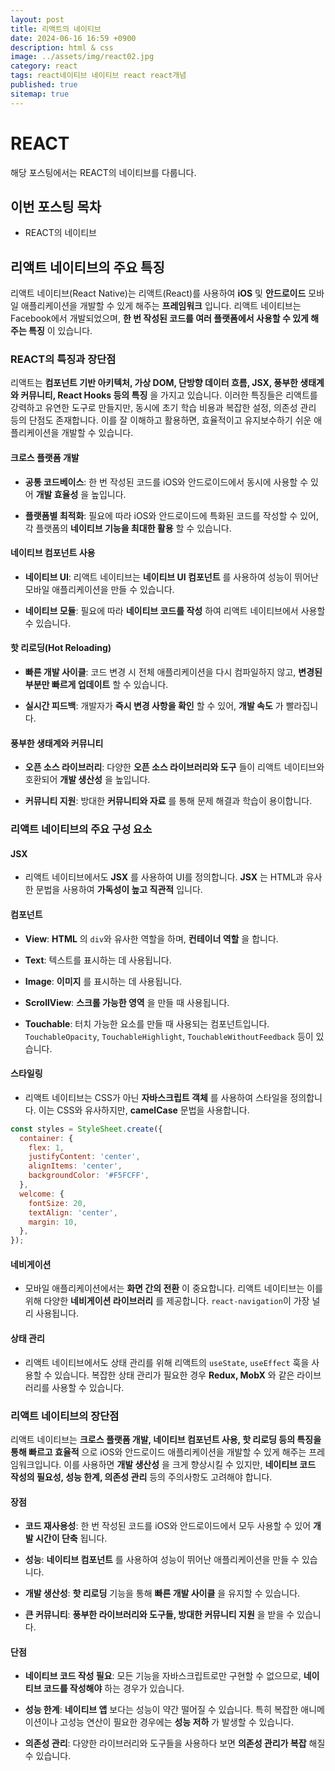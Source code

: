 ```yaml
---
layout: post
title: 리액트의 네이티브
date: 2024-06-16 16:59 +0900
description: html & css
image: ../assets/img/react02.jpg
category: react
tags: react네이티브 네이티브 react react개념
published: true
sitemap: true
---
```


# REACT
해당 포스팅에서는 REACT의 네이티브를 다룹니다.  <br />


## __이번 포스팅 목차__
* REACT의 네이티브 <br/>

## __리액트 네이티브의 주요 특징__<br/>
리액트 네이티브(React Native)는 리액트(React)를 사용하여 __iOS__ 및 __안드로이드__ 모바일 애플리케이션을 개발할 수 있게 해주는 __프레임워크__ 입니다. 리액트 네이티브는 Facebook에서 개발되었으며, __한 번 작성된 코드를 여러 플랫폼에서 사용할 수 있게 해주는 특징__ 이 있습니다.

### __REACT의 특징과 장단점__
리액트는 __컴포넌트 기반 아키텍처, 가상 DOM, 단방향 데이터 흐름, JSX, 풍부한 생태계와 커뮤니티, React Hooks 등의 특징__ 을 가지고 있습니다. 이러한 특징들은 리액트를 강력하고 유연한 도구로 만들지만, 동시에 초기 학습 비용과 복잡한 설정, 의존성 관리 등의 단점도 존재합니다. 이를 잘 이해하고 활용하면, 효율적이고 유지보수하기 쉬운 애플리케이션을 개발할 수 있습니다.

#### __크로스 플랫폼 개발__

* __공통 코드베이스__: 한 번 작성된 코드를 iOS와 안드로이드에서 동시에 사용할 수 있어 __개발 효율성__ 을 높입니다.

* __플랫폼별 최적화__: 필요에 따라 iOS와 안드로이드에 특화된 코드를 작성할 수 있어, 각 플랫폼의 __네이티브 기능을 최대한 활용__ 할 수 있습니다.

#### __네이티브 컴포넌트 사용__

* __네이티브 UI__: 리액트 네이티브는 __네이티브 UI 컴포넌트__ 를 사용하여 성능이 뛰어난 모바일 애플리케이션을 만들 수 있습니다.

* __네이티브 모듈__: 필요에 따라 __네이티브 코드를 작성__ 하여 리액트 네이티브에서 사용할 수 있습니다.

#### __핫 리로딩(Hot Reloading)__

* __빠른 개발 사이클__: 코드 변경 시 전체 애플리케이션을 다시 컴파일하지 않고, __변경된 부분만 빠르게 업데이트__ 할 수 있습니다.

* __실시간 피드백__: 개발자가 __즉시 변경 사항을 확인__ 할 수 있어, __개발 속도__ 가 빨라집니다.

#### __풍부한 생태계와 커뮤니티__

* __오픈 소스 라이브러리__: 다양한 __오픈 소스 라이브러리와 도구__ 들이 리액트 네이티브와 호환되어 __개발 생산성__ 을 높입니다.

* __커뮤니티 지원__: 방대한 __커뮤니티와 자료__ 를 통해 문제 해결과 학습이 용이합니다.

### __리액트 네이티브의 주요 구성 요소__

#### __JSX__

* 리액트 네이티브에서도 __JSX__ 를 사용하여 UI를 정의합니다. __JSX__ 는 HTML과 유사한 문법을 사용하여 __가독성이 높고 직관적__ 입니다.

#### __컴포넌트__

* __View__: __HTML__ 의 `div`와 유사한 역할을 하며, __컨테이너 역할__ 을 합니다.

* __Text__: 텍스트를 표시하는 데 사용됩니다.

* __Image__: __이미지__ 를 표시하는 데 사용됩니다.

* __ScrollView__: __스크롤 가능한 영역__ 을 만들 때 사용됩니다.

* __Touchable__: 터치 가능한 요소를 만들 때 사용되는 컴포넌트입니다. `TouchableOpacity`, `TouchableHighlight`, `TouchableWithoutFeedback` 등이 있습니다.

#### __스타일링__

* 리액트 네이티브는 CSS가 아닌 __자바스크립트 객체__ 를 사용하여 스타일을 정의합니다. 이는 CSS와 유사하지만, __camelCase__ 문법을 사용합니다.

```javascript
const styles = StyleSheet.create({
  container: {
    flex: 1,
    justifyContent: 'center',
    alignItems: 'center',
    backgroundColor: '#F5FCFF',
  },
  welcome: {
    fontSize: 20,
    textAlign: 'center',
    margin: 10,
  },
});
```

#### __네비게이션__

* 모바일 애플리케이션에서는 __화면 간의 전환__ 이 중요합니다. 리액트 네이티브는 이를 위해 다양한 __네비게이션 라이브러리__ 를 제공합니다. `react-navigation`이 가장 널리 사용됩니다.

#### __상태 관리__

* 리액트 네이티브에서도 상태 관리를 위해 리액트의 `useState`, `useEffect` 훅을 사용할 수 있습니다. 복잡한 상태 관리가 필요한 경우 __Redux, MobX__ 와 같은 라이브러리를 사용할 수 있습니다.

### __리액트 네이티브의 장단점__
리액트 네이티브는 __크로스 플랫폼 개발, 네이티브 컴포넌트 사용, 핫 리로딩 등의 특징을 통해 빠르고 효율적__ 으로 iOS와 안드로이드 애플리케이션을 개발할 수 있게 해주는 프레임워크입니다. 이를 사용하면 __개발 생산성__ 을 크게 향상시킬 수 있지만, __네이티브 코드 작성의 필요성, 성능 한계, 의존성 관리__ 등의 주의사항도 고려해야 합니다.

#### __장점__
* __코드 재사용성__: 한 번 작성된 코드를 iOS와 안드로이드에서 모두 사용할 수 있어 __개발 시간이 단축__ 됩니다.

* __성능__: __네이티브 컴포넌트__ 를 사용하여 성능이 뛰어난 애플리케이션을 만들 수 있습니다.

* __개발 생산성__: __핫 리로딩__ 기능을 통해 __빠른 개발 사이클__ 을 유지할 수 있습니다.

* __큰 커뮤니티__: __풍부한 라이브러리와 도구들, 방대한 커뮤니티 지원__ 을 받을 수 있습니다.

#### __단점__
* __네이티브 코드 작성 필요__: 모든 기능을 자바스크립트로만 구현할 수 없으므로, __네이티브 코드를 작성해야__ 하는 경우가 있습니다.

* __성능 한계__: __네이티브 앱__ 보다는 성능이 약간 떨어질 수 있습니다. 특히 복잡한 애니메이션이나 고성능 연산이 필요한 경우에는 __성능 저하__ 가 발생할 수 있습니다.

* __의존성 관리__: 다양한 라이브러리와 도구들을 사용하다 보면 __의존성 관리가 복잡__ 해질 수 있습니다.